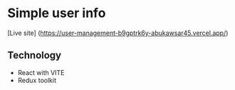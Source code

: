 # Simple user info

[Live site] (https://user-management-b9gptrk6y-abukawsar45.vercel.app/)

## Technology
- React with VITE
- Redux toolkit